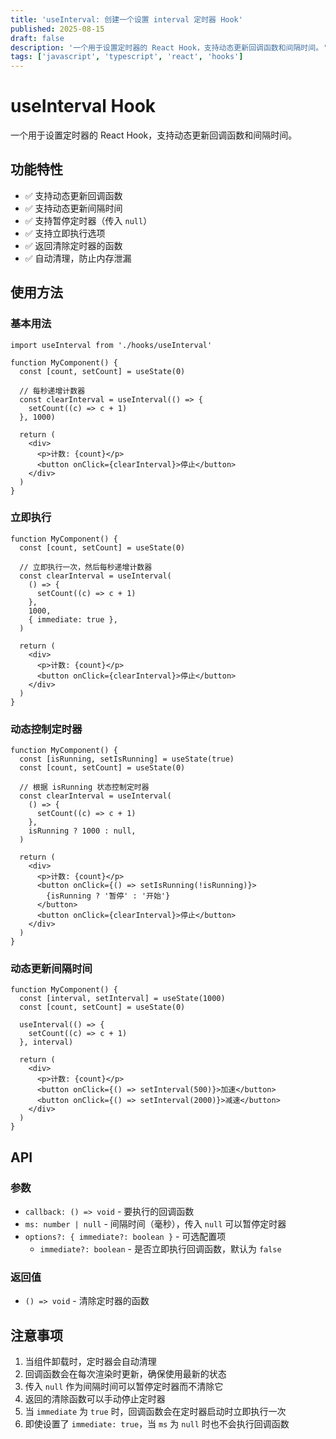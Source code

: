```yaml
---
title: 'useInterval: 创建一个设置 interval 定时器 Hook'
published: 2025-08-15
draft: false
description: '一个用于设置定时器的 React Hook，支持动态更新回调函数和间隔时间。'
tags: ['javascript', 'typescript', 'react', 'hooks']
---
```


# useInterval Hook

一个用于设置定时器的 React Hook，支持动态更新回调函数和间隔时间。

## 功能特性

- ✅ 支持动态更新回调函数
- ✅ 支持动态更新间隔时间
- ✅ 支持暂停定时器（传入 `null`）
- ✅ 支持立即执行选项
- ✅ 返回清除定时器的函数
- ✅ 自动清理，防止内存泄漏

## 使用方法

### 基本用法

```tsx
import useInterval from './hooks/useInterval'

function MyComponent() {
  const [count, setCount] = useState(0)

  // 每秒递增计数器
  const clearInterval = useInterval(() => {
    setCount((c) => c + 1)
  }, 1000)

  return (
    <div>
      <p>计数: {count}</p>
      <button onClick={clearInterval}>停止</button>
    </div>
  )
}
```

### 立即执行

```tsx
function MyComponent() {
  const [count, setCount] = useState(0)

  // 立即执行一次，然后每秒递增计数器
  const clearInterval = useInterval(
    () => {
      setCount((c) => c + 1)
    },
    1000,
    { immediate: true },
  )

  return (
    <div>
      <p>计数: {count}</p>
      <button onClick={clearInterval}>停止</button>
    </div>
  )
}
```

### 动态控制定时器

```tsx
function MyComponent() {
  const [isRunning, setIsRunning] = useState(true)
  const [count, setCount] = useState(0)

  // 根据 isRunning 状态控制定时器
  const clearInterval = useInterval(
    () => {
      setCount((c) => c + 1)
    },
    isRunning ? 1000 : null,
  )

  return (
    <div>
      <p>计数: {count}</p>
      <button onClick={() => setIsRunning(!isRunning)}>
        {isRunning ? '暂停' : '开始'}
      </button>
      <button onClick={clearInterval}>停止</button>
    </div>
  )
}
```

### 动态更新间隔时间

```tsx
function MyComponent() {
  const [interval, setInterval] = useState(1000)
  const [count, setCount] = useState(0)

  useInterval(() => {
    setCount((c) => c + 1)
  }, interval)

  return (
    <div>
      <p>计数: {count}</p>
      <button onClick={() => setInterval(500)}>加速</button>
      <button onClick={() => setInterval(2000)}>减速</button>
    </div>
  )
}
```

## API

### 参数

- `callback: () => void` - 要执行的回调函数
- `ms: number | null` - 间隔时间（毫秒），传入 `null` 可以暂停定时器
- `options?: { immediate?: boolean }` - 可选配置项
  - `immediate?: boolean` - 是否立即执行回调函数，默认为 `false`

### 返回值

- `() => void` - 清除定时器的函数

## 注意事项

1. 当组件卸载时，定时器会自动清理
2. 回调函数会在每次渲染时更新，确保使用最新的状态
3. 传入 `null` 作为间隔时间可以暂停定时器而不清除它
4. 返回的清除函数可以手动停止定时器
5. 当 `immediate` 为 `true` 时，回调函数会在定时器启动时立即执行一次
6. 即使设置了 `immediate: true`，当 `ms` 为 `null` 时也不会执行回调函数
